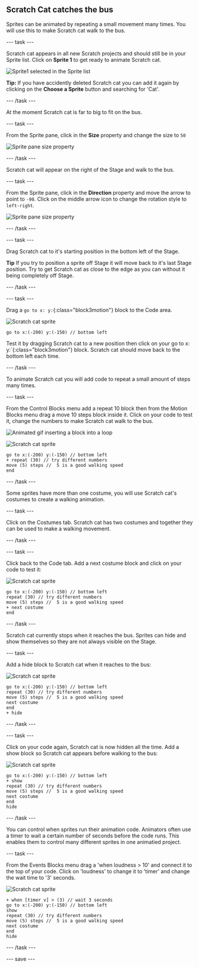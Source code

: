 ## Scratch Cat catches the bus

Sprites can be animated by repeating a small movement many times. You will use this to make Scratch cat walk to the bus. 

--- task ---

Scratch cat appears in all new Scratch projects and should still be in your Sprite list. Click on **Sprite 1** to get ready to animate Scratch cat.

![Sprite1 selected in the Sprite list](images/sprite1-selected.png)

**Tip:** If you have accidently deleted Scratch cat you can add it again by clicking on the **Choose a Sprite** button and searching for 'Cat'. 

--- /task ---

At the moment Scratch cat is far to big to fit on the bus. 

--- task ---

From the Sprite pane, click in the **Size** property and change the size to `50`

![Sprite pane size property](images/sprite-pane-size.png)

--- /task ---

Scratch cat will appear on the right of the Stage and walk to the bus.  

--- task ---

From the Sprite pane, click in the **Direction** property and move the arrow to point to `-90`. Click on the middle arrow icon to change the rotation style to `left-right`.

![Sprite pane size property](images/sprite-pane-direction.png)

--- /task ---

--- task ---

Drag Scratch cat to it's starting position in the bottom left of the Stage.

**Tip** If you try to position a sprite off Stage it will move back to it's last Stage position. Try to get Scratch cat as close to the edge as you can without it being completely off Stage.

--- /task ---

--- task ---

Drag a `go to x: y:`{:class="block3motion"} block to the Code area. 

![Scratch cat sprite](images/scratch-cat-sprite.png)

```blocks3
go to x:(-200) y:(-150) // bottom left
```

Test it by dragging Scratch cat to a new position then click on your go to x: y:`{:class="block3motion"} block. Scratch cat should move back to the bottom left each time.

--- /task ---

To animate Scratch cat you will add code to repeat a small amount of steps many times. 

--- task ---

From the Control Blocks menu add a repeat 10 block then from the Motion Blocks menu drag a move 10 steps block inside it. Click on your code to test it, change the numbers to make Scratch cat walk to the bus.

![Animated gif inserting a block into a loop](images/block-into-loop.gif)

![Scratch cat sprite](images/scratch-cat-sprite.png)

```blocks3
go to x:(-200) y:(-150) // bottom left
+ repeat (30) // try different numbers
move (5) steps //  5 is a good walking speed
end
```

--- /task ---

Some sprites have more than one costume, you will use Scratch cat's costumes to create a walking animation.   

--- task ---

Click on the Costumes tab. Scratch cat has two costumes and together they can be used to make a walking movement. 

--- /task ---

--- task ---

Click back to the Code tab. Add a next costume block and click on your code to test it:

![Scratch cat sprite](images/scratch-cat-sprite.png)

```blocks3
go to x:(-200) y:(-150) // bottom left
repeat (30) // try different numbers
move (5) steps //  5 is a good walking speed
+ next costume 
end
```

--- /task ---

Scratch cat currently stops when it reaches the bus. Sprites can hide and show themselves so they are not always visible on the Stage.  

--- task ---

Add a hide block to Scratch cat when it reaches to the bus:

![Scratch cat sprite](images/scratch-cat-sprite.png)

```blocks3
go to x:(-200) y:(-150) // bottom left
repeat (30) // try different numbers
move (5) steps //  5 is a good walking speed
next costume 
end
+ hide
```

--- /task ---

--- task ---

Click on your code again, Scratch cat is now hidden all the time. Add a show block so Scratch cat appears before walking to the bus:

![Scratch cat sprite](images/scratch-cat-sprite.png)

```blocks3
go to x:(-200) y:(-150) // bottom left
+ show
repeat (30) // try different numbers
move (5) steps //  5 is a good walking speed
next costume 
end
hide
```

--- /task ---

You can control when sprites run their animation code. Animators often use a timer to wait a certain number of seconds before the code runs. This enables them to control many different sprites in one animatied project. 

--- task ---

From the Events Blocks menu drag a 'when loudness > 10' and connect it to the top of your code. Click on 'loudness' to change it to 'timer' and change the wait time to '3' seconds.

![Scratch cat sprite](images/scratch-cat-sprite.png)

```blocks3
+ when [timer v] > (3) // wait 3 seconds
go to x:(-200) y:(-150) // bottom left
show
repeat (30) // try different numbers
move (5) steps //  5 is a good walking speed
next costume 
end
hide
```

--- /task ---

--- save ---
